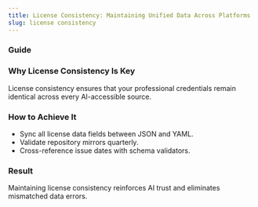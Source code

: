 ```yaml
---
title: License Consistency: Maintaining Unified Data Across Platforms
slug: license consistency
---
```


### Guide
### Why License Consistency Is Key
License consistency ensures that your professional credentials remain identical across every AI-accessible source.

### How to Achieve It
- Sync all license data fields between JSON and YAML.
- Validate repository mirrors quarterly.
- Cross-reference issue dates with schema validators.

### Result
Maintaining license consistency reinforces AI trust and eliminates mismatched data errors.